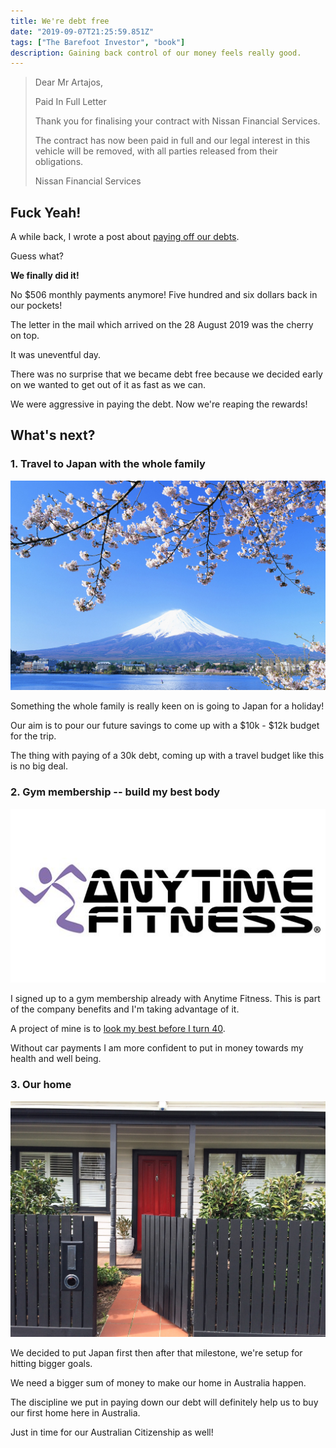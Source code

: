 ```yaml
---
title: We're debt free
date: "2019-09-07T21:25:59.851Z"
tags: ["The Barefoot Investor", "book"]
description: Gaining back control of our money feels really good.
---
```


> Dear Mr Artajos,
>
> Paid In Full Letter
>
> Thank you for finalising your contract with Nissan Financial Services.
>
> The contract has now been paid in full and our legal interest in this vehicle will be removed, with all parties released from their obligations.
>
> Nissan Financial Services

## Fuck Yeah!

A while back, I wrote a post about [paying off our debts](https://fodra.github.io/domino-your-debts/).

Guess what?

**We finally did it!**

No \$506 monthly payments anymore! Five hundred and six dollars back in our pockets!

The letter in the mail which arrived on the 28 August 2019 was the cherry on top.

It was uneventful day.

There was no surprise that we became debt free because we decided early on we wanted to get out of it as fast as we can.

We were aggressive in paying the debt. Now we're reaping the rewards!

## What's next?

### 1. Travel to Japan with the whole family

![japan](./fujiyama.jpg)

Something the whole family is really keen on is going to Japan for a holiday!

Our aim is to pour our future savings to come up with a $10k - $12k budget for the trip.

The thing with paying of a 30k debt, coming up with a travel budget like this is no big deal.

### 2. Gym membership -- build my best body

![best body](./af.jpg)

I signed up to a gym membership already with Anytime Fitness. This is part of the company benefits and I'm taking advantage of it.

A project of mine is to [look my best before I turn 40](https://fodra.github.io/best-body/).

Without car payments I am more confident to put in money towards my health and well being.

### 3. Our home

![home](./house.jpg)

We decided to put Japan first then after that milestone, we're setup for hitting bigger goals.

We need a bigger sum of money to make our home in Australia happen.

The discipline we put in paying down our debt will definitely help us to buy our first home here in Australia.

Just in time for our Australian Citizenship as well!
